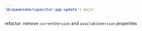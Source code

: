 ```yaml
---
'@capawesome/capacitor-app-update': major
---
```


refactor: remove `currentVersion` and `availableVersion` properties
